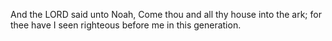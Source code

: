 And the LORD said unto Noah, Come thou and all thy house into the ark; for thee have I seen righteous before me in this generation.
